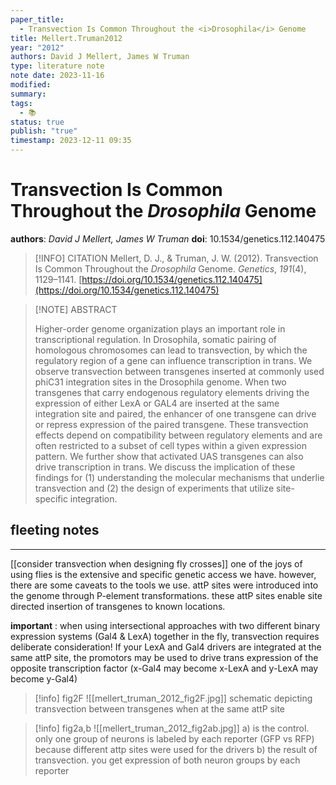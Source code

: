 ```yaml
---
paper_title:
  - Transvection Is Common Throughout the <i>Drosophila</i> Genome
title: Mellert.Truman2012
year: "2012"
authors: David J Mellert, James W Truman
type: literature note
note date: 2023-11-16
modified: 
summary: 
tags:
  - 📚
status: true
publish: "true"
timestamp: 2023-12-11 09:35
---
```


# Transvection Is Common Throughout the <i>Drosophila</i> Genome
**authors**: *David J Mellert, James W Truman*
**doi**: 10.1534/genetics.112.140475

> [!INFO] CITATION
> Mellert, D. J., & Truman, J. W. (2012). Transvection Is Common Throughout the _Drosophila_ Genome. _Genetics_, _191_(4), 1129–1141. [https://doi.org/10.1534/genetics.112.140475](https://doi.org/10.1534/genetics.112.140475)

> [!NOTE] ABSTRACT
>
> Higher-order genome organization plays an important role in transcriptional regulation. In Drosophila, somatic pairing of homologous chromosomes can lead to transvection, by which the regulatory region of a gene can influence transcription in trans. We observe transvection between transgenes inserted at commonly used phiC31 integration sites in the Drosophila genome. When two transgenes that carry endogenous regulatory elements driving the expression of either LexA or GAL4 are inserted at the same integration site and paired, the enhancer of one transgene can drive or repress expression of the paired transgene. These transvection effects depend on compatibility between regulatory elements and are often restricted to a subset of cell types within a given expression pattern. We further show that activated UAS transgenes can also drive transcription in trans. We discuss the implication of these findings for (1) understanding the molecular mechanisms that underlie transvection and (2) the design of experiments that utilize site-specific integration. 

## fleeting notes
---

[[consider transvection when designing fly crosses]]
one of the joys of using flies is the extensive and specific genetic access we have. however, there are some caveats to the tools we use. attP sites were introduced into the genome through P-element transformations. these attP sites enable site directed insertion of transgenes to known locations. 

**important** :
when using intersectional approaches with two different binary expression systems (Gal4 & LexA) together in the fly, transvection requires deliberate consideration! If your LexA and Gal4 drivers are integrated at the same attP site, the promotors may be used to drive trans expression of the opposite transcription factor (x-Gal4 may become x-LexA and y-LexA may become y-Gal4)


> [!info] fig2F
> ![[mellert_truman_2012_fig2F.jpg]]
> schematic depicting transvection between transgenes when at the same attP site


> [!info] fig2a,b
> ![[mellert_truman_2012_fig2ab.jpg]]
> a) is the control. only one group of neurons is labeled by each reporter (GFP vs RFP) because different attp sites were used for the drivers
> b) the result of transvection. you get expression of both neuron groups by each reporter